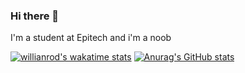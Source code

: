 ### Hi there 👋
I'm a student at Epitech and i'm a noob

<!--
**Neyross/Neyross** is a ✨ _special_ ✨ repository because its `README.md` (this file) appears on your GitHub profile.

Here are some ideas to get you started:

- 🔭 I’m currently working on ...
- 🌱 I’m currently learning ...
- 👯 I’m looking to collaborate on ...
- 🤔 I’m looking for help with ...
- 💬 Ask me about ...
- 📫 How to reach me: ...
- 😄 Pronouns: ...
- ⚡ Fun fact: ...
-->
[![willianrod's wakatime stats](https://github-readme-stats.vercel.app/api/wakatime?username=Neyross&theme=tokyonight&layout=compact&title_color=b81d9b)](https://github.com/anuraghazra/github-readme-stats)
[![Anurag's GitHub stats](https://github-readme-stats.vercel.app/api?username=Neyross&count_private=true&theme=tokyonight&show_icons=true&title_color=b81d9b)](https://github.com/anuraghazra/github-readme-stats)
